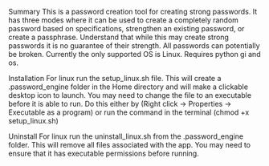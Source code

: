 Summary
This is a password creation tool for creating strong passwords. It has three modes where it can be used to create a completely random password based on specifications, strengthen an existing password, or create a passphrase. Understand that while this may create strong passwords it is no guarantee of their strength. All passwords can potentially be broken. Currently the only supported OS is Linux. Requires python gi and os. 

Installation
For linux run the setup_linux.sh file. This will create a .password_engine folder in the Home directory and will make a clickable desktop icon to launch. You may need to change the file to an executable before it is able to run. Do this either by (Right click -> Properties -> Executable as a program) or run the command in the terminal (chmod +x setup_linux.sh)

Uninstall
For linux run the uninstall_linux.sh from the .password_engine folder. This will remove all files associated with the app. You may need to ensure that it has executable permissions before running. 
